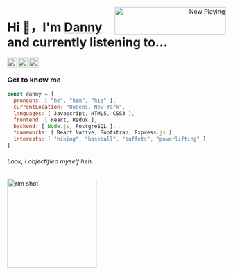 <p align="right">
   <a href="https://natemoo-re-omega.vercel.app/now-playing?open" target="notarget">
    <img src="https://natemoo-re-omega.vercel.app/now-playing" width="256" height="64" alt="Now Playing" align="right"></img>
  </a>
</p>
<p align="center">
<h1>Hi 👋，I'm <a href="https://dannyboy.dev/">Danny</a> and currently listening to...</h1>
</p>

<a href="https://www.linkedin.com/in/d-li/">
  <img align="left" alt ="Danny's LinkedIn" width="22px" src="https://cdn.worldvectorlogo.com/logos/linkedin-icon-1.svg" />
</a>
<a href="https://github.com/joshlmao">
  <img align="left" alt="Danny's Github" width="22px" src="https://cdn.worldvectorlogo.com/logos/github-icon.svg" />
</a>
<a href="https://www.strava.com/athletes/12361634">
  <img align="left" width="22px" alt="Danny's Strava" src="https://cdn4.iconfinder.com/data/icons/logos-brands-5/24/strava-512.png" />
</a>

<br />


### Get to know me

```javascript
const danny = {
  pronouns: [ "he", "him", "his" ],
  currentLocation: "Queens, New York",
  languages: [ Javascript, HTML5, CSS3 ],
  frontend: [ React, Redux ],
  backend: [ Node.js, PostgreSQL ],
  frameworks: [ React Native, Bootstrap, Express.js ],
  interests: [ "hiking", "baseball", "buffets", "powerlifting" ]
}
```

###### Look, I objectified myself heh...

<img src="https://media.giphy.com/media/cD7PLGE1KWOhG/giphy.gif" alt="rim shot" width="206">

